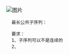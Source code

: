 ![图片](https://user-images.githubusercontent.com/38878365/186119566-1374d81c-33f5-47c5-b8ac-a021fb30b78e.png)


      最长公共子序列：
      
      要求：
      1、子序列可以不是连续的
      2、

